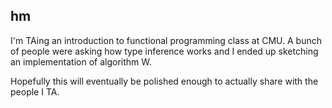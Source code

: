 ## hm

I'm TAing an introduction to functional programming class at CMU. A
bunch of people were asking how type inference works and I ended up
sketching an implementation of algorithm W.

Hopefully this will eventually be polished enough to actually share
with the people I TA.
